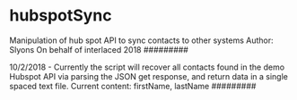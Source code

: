 # hubspotSync
Manipulation of hub spot API to sync contacts to other systems
Author: Slyons
On behalf of interlaced 2018
#########

10/2/2018 - Currently the script will recover all contacts found in the demo Hubspot API via parsing the JSON get response, and return data in a single spaced text file. 
Current content: firstName, lastName
#########